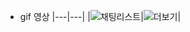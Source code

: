 - gif 영상
|---|---|
|![채팅리스트](https://github.com/boeunLee/PracticeMbti/assets/111286497/7ba088e0-4ce4-4def-9adf-506b0899027a)|![더보기](https://github.com/boeunLee/PracticeMbti/assets/111286497/998ce957-b056-4f05-aee2-51eb7598afc9)|
